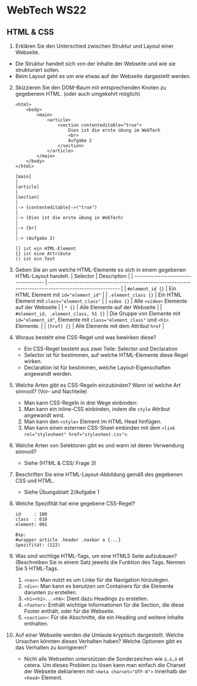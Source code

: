# WebTech WS22

## HTML & CSS

1. Erklären Sie den Unterschied zwischen Struktur und Layout einer Webseite.
  * Die Struktur handelt sich von der Inhalte der Webseite und wie sie strukturiert sollen.
  * Beim Layout geht es um wie etwas auf der Webseite dargestellt werden.

2. Skizzieren Sie den DOM-Baum mit entsprechenden Knoten zu gegebenem HTML. (oder auch umgekehrt möglich)
    ```
    <html>
        <body>
            <main>
                <article>
                    <section contenteditable="true">
                        Dies ist die erste übung im WebTech
                        <br>
                        Aufgabe 2
                    </section>
                </article>
            </main>
        </body>
    </html>
    ```
    ```
    [main]
    |
    [article]
    |
    [section]
    |
    |-> {contenteditable}->("true")
    |
    |-> (Dies ist die erste übung in WebTech)
    |
    |-> [br]
    |
    |-> (Aufgabe 2)

    [] ist ein HTML-Element
    {} ist eine Attribute
    () ist ein Text
    ```
3. Geben Sie an um welche HTML-Elemente es sich in einem gegebenen HTML-Layout handelt.
    | Selector                             | Description                                                                                              |
    | ------------------------------------ | -------------------------------------------------------------------------------------------------------- |
    | `#element_id {}`                     | Ein HTML Element mit `id="element_id"`                                                                   |
    | `.element_class {}`                  | Ein HTML Element mit `class="element_class"`                                                             |
    | `video {}`                           | Alle `<video>` Elemente auf der Webseite                                                                 |
    | `* {}`                               | Alle Elemente auf der Webseite                                                                           |
    | `#element_id, .element_class, h1 {}` | Die Gruppe von Elemente mit `id="element_id"`, Elemente mit `class="element_class"` und `<h1>` Elemente. |
    | `[href] {}`                          | Alle Elemente mit dem Attribut `href`                                                                    |

4. Woraus besteht eine CSS-Regel und was bewirken diese?
    * Ein CSS-Regel besteht aus zwei Teile: Selector und Declaration
    * Selector ist für bestimmen, auf welche HTML-Elemente diese Regel wirken.
    * Declaration ist für bestimmen, welche Layout-Eigenschaften angewandt werden.

5. Welche Arten gibt es CSS-Regeln einzubinden? Wann ist welche Art sinnvoll? (Vor- und Nachteile)
    * Man kann CSS-Regeln in drei Wege einbinden:
    1. Man kann ein inline-CSS einbinden, indem die `style` Attribut angewandt wird.
    2. Man kann den `<style>` Element im HTML Head hinfügen.
    3. Man kann einen externen CSS-Sheet einbinden mit dem `<link rel="stylesheet" href="stylesheet.css">`.
  
6. Welche Arten von Selektoren gibt es und wann ist deren Verwendung sinnvoll?
   * Siehe (HTML & CSS/ Frage 3)

7. Beschriften Sie eine HTML-Layout-Abbildung gemäß des gegebenen CSS und HTML.
   * Siehe Übungsblatt 2/Aufgabe 1

8. Welche Spezifität hat eine gegebene CSS-Regel?
    ```
    id     : 100
    class  : 010
    element: 001

    Bsp:
    #wrapper article .header .navbar a {...}
    Spezifität: (122)
    ```

9. Was sind wichtige HTML-Tags, um eine HTML5 Seite aufzubauen? (Beschreiben Sie in einem Satz jeweils die Funktion des Tags. Nennen Sie 5 HTML-Tags.

    1. `<nav>`: Man nutzt es um Linke für die Navigation hinzulegen.
    2. `<div>`: Man kann es benutzen um Containers für die Elemente darunten zu erstellen.
    3. `<h1><h2>...<h6>`: Dient dazu Headings zu erstellen.
    4. `<footer>`: Enthält wichtige Informationen für die Section, die diese Footer enthält, oder für die Webseite.
    5. `<section>`: Für die Abschnitte, die ein Heading und weitere Inhalte enthalten.

10. Auf einer Webseite werden die Umlaute kryptisch dargestellt. Welche Ursachen könnten dieses Verhalten haben? Welche Optionen gibt es das Verhalten zu korrigieren?
    * Nicht alle Webseiten unterstützen die Sonderzeichen wie `ä,ü,ö` et cetera. Um dieses Problem zu lösen kann man einfach die Charset der Webseite deklarieren mit `<meta charset="UTF-8">` innerhalb der `<head>` Element.